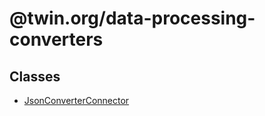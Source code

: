 # @twin.org/data-processing-converters

## Classes

- [JsonConverterConnector](classes/JsonConverterConnector.md)
